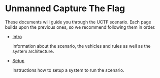 # Unmanned Capture The Flag

These documents will guide you through the UCTF scenario.
Each page builds upon the previous ones, so we recommend following them in order.

* [Intro](intro/readme.md)

  Information about the scenario, the vehicles and rules as well as the system architecture.

* [Setup](setup/readme.md)

  Instructions how to setup a system to run the scenario.
